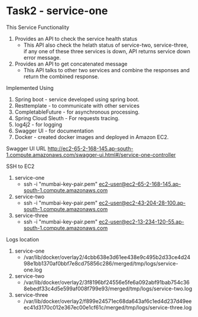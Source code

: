 # Task2 - service-one

This Service Functionality
1. Provides an API to check the service health status
   - This API also check the helath status of service-two, service-three, if any one of these three services is down, API returns service down error message.
2. Provides an API to get concatenated message
   - This API talks to other two services and combine the responses and return the combined response.
   
Implemented Using
1. Spring boot - service developed using spring boot.
2. Resttemplate -  to communicate with other services
3. CompletableFuture -  for asynchronous processing.
4. Spring Cloud Sleuth - For requests tracing.
5. log4j2 - for logging
6. Swagger UI - for documentation
7. Docker - created docker images and deployed in Amazon EC2.

Swagger UI URL http://ec2-65-2-168-145.ap-south-1.compute.amazonaws.com/swagger-ui.html#/service-one-controller

SSH to EC2
1. service-one
   - ssh -i "mumbai-key-pair.pem" ec2-user@ec2-65-2-168-145.ap-south-1.compute.amazonaws.com
2. service-two
   - ssh -i "mumbai-key-pair.pem" ec2-user@ec2-43-204-28-100.ap-south-1.compute.amazonaws.com
3. service-three
   - ssh -i "mumbai-key-pair.pem" ec2-user@ec2-13-234-120-55.ap-south-1.compute.amazonaws.com

Logs location
1. service-one
   - /var/lib/docker/overlay2/4cbb638e3d61ee438e9c495b2d33ce4d2498e1bb1370af0bbf7e8cd75856c286/merged/tmp/logs/service-one.log
2. service-two
   - /var/lib/docker/overlay2/3f8196bf24556e5fe6a092abf91bab754c368ebedf33c4d5e599af008f799e93/merged/tmp/logs/service-two.log
3. service-three
   - /var/lib/docker/overlay2/f899e24571ec68da643af6c1ed4d237d49eeec41d3170c012e367ec00e1cf61c/merged/tmp/logs/service-three.log  
 
